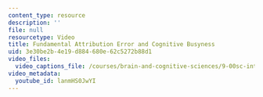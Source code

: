 ```yaml
---
content_type: resource
description: ''
file: null
resourcetype: Video
title: Fundamental Attribution Error and Cognitive Busyness
uid: 3e30be2b-4e19-d884-680e-62c5272b88d1
video_files:
  video_captions_file: /courses/brain-and-cognitive-sciences/9-00sc-introduction-to-psychology-fall-2011/social-psychology-i/fundamental-attribution-error-and-cognitive-busyness/lanmHS0JwYI.vtt
video_metadata:
  youtube_id: lanmHS0JwYI
---
```

